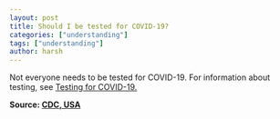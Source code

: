 ```yaml
---
layout: post
title: Should I be tested for COVID-19?
categories: ["understanding"]
tags: ["understanding"]
author: harsh
---
```


Not everyone needs to be tested for COVID-19. For information about testing, see [Testing for COVID-19.](https://www.cdc.gov/coronavirus/2019-ncov/symptoms-testing/symptoms.html)

**Source: [CDC, USA](https://www.cdc.gov/coronavirus/2019-ncov/faq.html)**